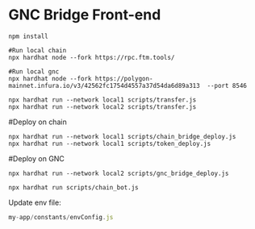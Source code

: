 # GNC Bridge Front-end

```shell
npm install 
```

```shell
#Run local chain
npx hardhat node --fork https://rpc.ftm.tools/

#Run local gnc 
npx hardhat node --fork https://polygon-mainnet.infura.io/v3/42562fc1754d4557a37d54da6d89a313  --port 8546
```


```shell
npx hardhat run --network local1 scripts/transfer.js
npx hardhat run --network local2 scripts/transfer.js
```

#Deploy on chain
```shell
npx hardhat run --network local1 scripts/chain_bridge_deploy.js
npx hardhat run --network local1 scripts/token_deploy.js 
```


#Deploy on GNC
```shell
npx hardhat run --network local2 scripts/gnc_bridge_deploy.js

```

```shell
npx hardhat run scripts/chain_bot.js
```

Update env file:
```javascript
my-app/constants/envConfig.js
```
